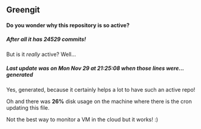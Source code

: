 ## Greengit

#### Do you wonder why this repository is so active?

##### After all it has 24529 commits!

But is it *really* active? Well...

##### Last update was on Mon Nov 29 at 21:25:08 when those lines were... generated

Yes, generated, because it certainly helps a lot to have such an active repo!

Oh and there was **26%** disk usage on the machine
where there is the cron updating this file.

Not the best way to monitor a VM in the cloud but it works! :)
